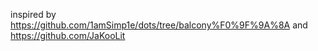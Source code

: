 
inspired by
https://github.com/1amSimp1e/dots/tree/balcony%F0%9F%9A%8A
and
https://github.com/JaKooLit
